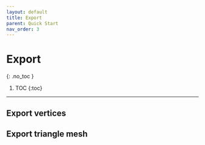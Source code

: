 ```yaml
---
layout: default
title: Export
parent: Quick Start
nav_order: 3
---
```


# Export
{: .no_toc }

1. TOC
{:toc}
---

## Export vertices

## Export triangle mesh



